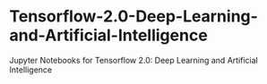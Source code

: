 # Tensorflow-2.0-Deep-Learning-and-Artificial-Intelligence
Jupyter Notebooks for Tensorflow 2.0: Deep Learning and Artificial Intelligence
